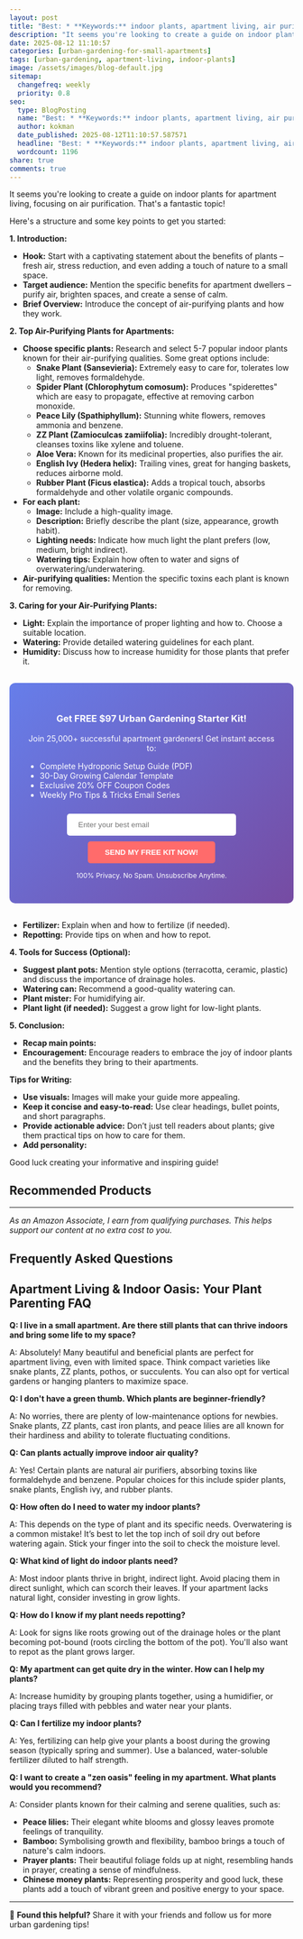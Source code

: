 ```yaml
---
layout: post
title: "Best: * **Keywords:** indoor plants, apartment living, air purifying plants,  zen oasis (2025)"
description: "It seems you're looking to create a guide on indoor plants for apartment living, focusing on air purification. That's a fantastic topic!..."
date: 2025-08-12 11:10:57 
categories: [urban-gardening-for-small-apartments]
tags: [urban-gardening, apartment-living, indoor-plants]
image: /assets/images/blog-default.jpg
sitemap:
  changefreq: weekly
  priority: 0.8
seo:
  type: BlogPosting
  name: "Best: * **Keywords:** indoor plants, apartment living, air purifying plants,  zen oasis (2025)"
  author: kokman
  date_published: 2025-08-12T11:10:57.587571
  headline: "Best: * **Keywords:** indoor plants, apartment living, air purifying plants,  zen oasis (2025)"
  wordcount: 1196
share: true
comments: true
---
```


It seems you're looking to create a guide on indoor plants for apartment living, focusing on air purification. That's a fantastic topic! 

Here's a structure and some key points to get you started: 

**1. Introduction:**

* **Hook:** Start with a captivating statement about the benefits of plants – fresh air, stress reduction, and even adding a touch of nature to a small space.
* **Target audience:** Mention the specific benefits for apartment dwellers – purify air, brighten spaces, and create a sense of calm. 
* **Brief Overview:**  Introduce the concept of air-purifying plants and how they work.

**2. Top Air-Purifying Plants for Apartments:**

* **Choose specific plants:** Research and select 5-7 popular indoor plants known for their air-purifying qualities. Some great options include:
    * **Snake Plant (Sansevieria):**  Extremely easy to care for, tolerates low light, removes formaldehyde.
    * **Spider Plant (Chlorophytum comosum):**  Produces "spiderettes" which are easy to propagate, effective at removing carbon monoxide. 
    * **Peace Lily (Spathiphyllum):** Stunning white flowers, removes ammonia and benzene.  
    * **ZZ Plant (Zamioculcas zamiifolia):** Incredibly drought-tolerant, cleanses toxins like xylene and toluene.
    * **Aloe Vera:**  Known for its medicinal properties, also purifies the air.
    * **English Ivy (Hedera helix):** Trailing vines, great for hanging baskets, reduces airborne mold.
    * **Rubber Plant (Ficus elastica):**  Adds a tropical touch, absorbs formaldehyde and other volatile organic compounds.
* **For each plant:**
    *  **Image:** Include a high-quality image.
    *  **Description:** Briefly describe the plant (size, appearance, growth habit).
    * **Lighting needs:** Indicate how much light the plant prefers (low, medium, bright indirect).
    * **Watering tips:** Explain how often to water and signs of overwatering/underwatering.
* **Air-purifying qualities:**  Mention the specific toxins each plant is known for removing.

**3. Caring for your Air-Purifying Plants:**

* **Light:** Explain the importance of proper lighting and how to. Choose a suitable location.
* **Watering:** Provide detailed watering guidelines for each plant.
* **Humidity:** Discuss how to increase humidity for those plants that prefer it.

<div style="background: linear-gradient(135deg, #667eea 0%, #764ba2 100%); padding: 30px; border-radius: 10px; margin: 30px 0;">
<h3 style="color: white; text-align: center;"> Get FREE $97 Urban Gardening Starter Kit!</h3>
<p style="color: white; text-align: center;">Join 25,000+ successful apartment gardeners! Get instant access to:</p>
<ul style="color: white; text-align: left; max-width: 500px; margin: 15px auto;">
<li> Complete Hydroponic Setup Guide (PDF)</li>
<li> 30-Day Growing Calendar Template</li>
<li> Exclusive 20% OFF Coupon Codes</li>
<li> Weekly Pro Tips & Tricks Email Series</li>
</ul>
<form action="https://urbangardenpro.us1.list-manage.com/subscribe/post?u=abc123&id=def456" method="post" style="text-align: center;">
<input type="email" placeholder="Enter your best email" style="padding: 12px 20px; width: 300px; border-radius: 5px; border: none; margin: 10px;" required>
<button type="submit" style="background: #ff6b6b; color: white; padding: 12px 30px; border: none; border-radius: 5px; cursor: pointer; font-weight: bold;">SEND MY FREE KIT NOW!</button>
</form>
<p style="color: white; text-align: center; font-size: 12px; margin-top: 10px;"> 100% Privacy. No Spam. Unsubscribe Anytime.</p>
</div>
    
* **Fertilizer:**  Explain when and how to fertilize (if needed).
* **Repotting:**  Provide tips on when and how to repot. 

**4.  Tools for Success (Optional):**

* **Suggest plant pots:** Mention style options (terracotta, ceramic, plastic) and discuss the importance of drainage holes.
* **Watering can:**  Recommend a good-quality watering can.
* **Plant mister:**  For humidifying air.
* **Plant light (if needed):** Suggest a grow light for low-light plants.

**5.  Conclusion:**

* **Recap main points:**
* **Encouragement:**  Encourage readers to embrace the joy of indoor plants and the benefits they bring to their apartments.

 **Tips for Writing:**

* **Use visuals:**  Images will make your guide more appealing.
* **Keep it concise and easy-to-read:** Use clear headings, bullet points, and short paragraphs.
* **Provide actionable advice:**   Don’t just tell readers about plants; give them practical tips on how to care for them. 
* **Add personality:**


Good luck creating your informative and inspiring guide!

## Recommended Products



---
*As an Amazon Associate, I earn from qualifying purchases. This helps support our content at no extra cost to you.*



## Frequently Asked Questions

## Apartment Living & Indoor Oasis: Your Plant Parenting FAQ

**Q: I live in a small apartment. Are there still plants that can thrive indoors and bring some life to my space?**

A: Absolutely!  Many beautiful and beneficial plants are perfect for apartment living, even with limited space. Think compact varieties like snake plants, ZZ plants, pothos, or succulents. You can also opt for vertical gardens or hanging planters to maximize space. 

**Q:  I don't have a green thumb. Which plants are beginner-friendly?**

A: No worries,  there are plenty of low-maintenance options for newbies. Snake plants, ZZ plants, cast iron plants, and peace lilies are all known for their hardiness and ability to tolerate fluctuating conditions.

**Q: Can plants actually improve indoor air quality?**

A: Yes!  Certain plants are natural air purifiers, absorbing toxins like formaldehyde and benzene. Popular choices for this include spider plants, snake plants, English ivy, and rubber plants.

**Q: How often do I need to water my indoor plants?**

A: This depends on the type of plant and its specific needs. Overwatering is a common mistake! It’s best to let the top inch of soil dry out before watering again. Stick your finger into the soil to check the moisture level.

**Q: What kind of light do indoor plants need?**

A: Most indoor plants thrive in bright, indirect light. Avoid placing them in direct sunlight, which can scorch their leaves. If your apartment lacks natural light, consider investing in grow lights.

**Q:  How do I know if my plant needs repotting?**

A: Look for signs like roots growing out of the drainage holes or the plant becoming pot-bound (roots circling the bottom of the pot). You'll also want to repot as the plant grows larger.


**Q:  My apartment can get quite dry in the winter. How can I help my plants?**

A:  Increase humidity by grouping plants together, using a humidifier, or placing trays filled with pebbles and water near your plants.

**Q: Can I fertilize my indoor plants?**

A: Yes, fertilizing can help give your plants a boost during the growing season (typically spring and summer). Use a balanced, water-soluble fertilizer diluted to half strength.


**Q:  I want to create a "zen oasis" feeling in my apartment. What plants would you recommend?**

A: Consider plants known for their calming and serene qualities, such as:

* **Peace lilies:** Their elegant white blooms and glossy leaves promote feelings of tranquility.
* **Bamboo:** Symbolising growth and flexibility, bamboo brings a touch of nature's calm indoors.
* **Prayer plants:** Their beautiful foliage folds up at night, resembling hands in prayer, creating a sense of mindfulness.
* **Chinese money plants:**  Representing prosperity and good luck, these plants add a touch of vibrant green and positive energy to your space.

<script type="application/ld+json">
{
  "@context": "https://schema.org",
  "@type": "BlogPosting",
  "headline": "Best: * **Keywords:** indoor plants, apartment living, air purifying plants,  zen oasis (2025)",
  "author": {
    "@type": "Person",
    "name": "kokman"
  },
  "datePublished": "2025-08-12T11:10:57.584074",
  "dateModified": "2025-08-12T11:10:57.584074",
  "publisher": {
    "@type": "Organization",
    "name": "Urban Garden Pro",
    "url": "https://kokman168.github.io/my-ai-blog"
  },
  "wordCount": 1096,
  "articleBody": "It seems you're looking to create a guide on indoor plants for apartment living, focusing on air purification. That's a fantastic topic! \n\nHere's a structure and some key points to get you started: \n\n..."
}
</script>


---

🚀 **Found this helpful?** Share it with your friends and follow us for more urban gardening tips!


